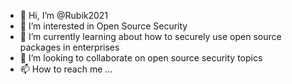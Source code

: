 - 👋 Hi, I’m @Rubik2021
- 👀 I’m interested in Open Source Security
- 🌱 I’m currently learning about how to securely use open source packages in enterprises
- 💞️ I’m looking to collaborate on open source security topics
- 📫 How to reach me ...

<!---
Rubik2021/Rubik2021 is a ✨ special ✨ repository because its `README.md` (this file) appears on your GitHub profile.
You can click the Preview link to take a look at your changes.
--->
